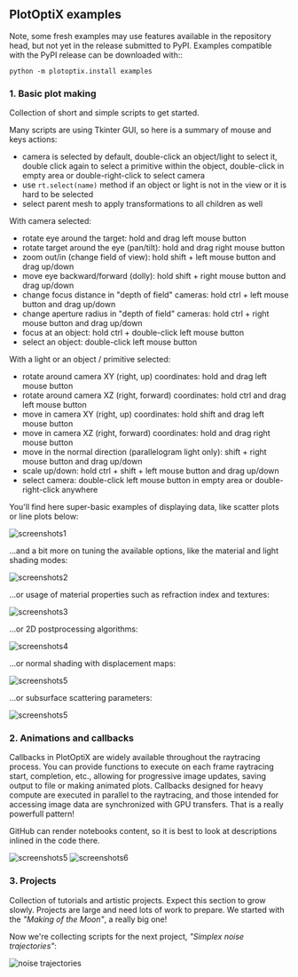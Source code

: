 ## PlotOptiX examples

Note, some fresh examples may use features available in the repository head, but not yet in the release submitted to PyPI. Examples compatible with the PyPI release can be downloaded with::

	python -m plotoptix.install examples

### 1. Basic plot making

Collection of short and simple scripts to get started.

Many scripts are using Tkinter GUI, so here is a summary of mouse and keys actions:

- camera is selected by default, double-click an object/light to select it, double click again to select a primitive within the object, double-click in empty area or double-right-click to select camera
- use ``rt.select(name)`` method if an object or light is not in the view or it is hard to be selected
- select parent mesh to apply transformations to all children as well

With camera selected:

- rotate eye around the target: hold and drag left mouse button
- rotate target around the eye (pan/tilt): hold and drag right mouse button
- zoom out/in (change field of view): hold shift + left mouse button and drag up/down
- move eye backward/forward (dolly): hold shift + right mouse button and drag up/down
- change focus distance in "depth of field" cameras: hold ctrl + left mouse button and drag up/down
- change aperture radius in "depth of field" cameras: hold ctrl + right mouse button and drag up/down
- focus at an object: hold ctrl + double-click left mouse button
- select an object: double-click left mouse button

With a light or an object / primitive selected:

- rotate around camera XY (right, up) coordinates: hold and drag left mouse button
- rotate around camera XZ (right, forward) coordinates: hold ctrl and drag left mouse button
- move in camera XY (right, up) coordinates: hold shift and drag left mouse button
- move in camera XZ (right, forward) coordinates: hold and drag right mouse button
- move in the normal direction (parallelogram light only): shift + right mouse button and drag up/down
- scale up/down: hold ctrl + shift + left mouse button and drag up/down
- select camera: double-click left mouse button in empty area or double-right-click anywhere


You'll find here super-basic examples of displaying data, like scatter plots or line plots below:

![screenshots1](https://plotoptix.rnd.team/images/basic_scripts_screens.jpg "PlotOptiX output screenshots")

...and a bit more on tuning the available options, like the material and light shading modes:

![screenshots2](https://plotoptix.rnd.team/images/light_shading_modes.jpg "PlotOptiX light shading")

...or usage of material properties such as refraction index and textures:

![screenshots3](https://plotoptix.rnd.team/images/refractions_dispersion_textures.jpg "PlotOptiX light dispersion and textures")

...or 2D postprocessing algorithms:

![screenshots4](https://plotoptix.rnd.team/images/postprocessing.jpg "PlotOptiX 2D postprocessing")

...or normal shading with displacement maps:

![screenshots5](https://plotoptix.rnd.team/images/normal_shading_with_textures.jpg "PlotOptiX 2D postprocessing")

...or subsurface scattering parameters:

![screenshots5](https://plotoptix.rnd.team/images/subsurface.jpg "PlotOptiX scattering in volumes")

### 2. Animations and callbacks

Callbacks in PlotOptiX are widely available throughout the raytracing process. You can provide functions to execute on each frame raytracing start, completion, etc., allowing for progressive image updates, saving output to file or making animated plots. Callbacks designed for heavy compute are executed in parallel to the raytracing, and those intended for accessing image data are synchronized with GPU transfers. That is a really powerfull pattern!

GitHub can render notebooks content, so it is best to look at descriptions inlined in the code there.

![screenshots5](https://plotoptix.rnd.team/images/notebook_screens.jpg "PlotOptiX in notebook screenshots")
![screenshots6](https://plotoptix.rnd.team/images/notebook_screens_2.jpg "PlotOptiX in notebook screenshots")

### 3. Projects

Collection of tutorials and artistic projects. Expect this section to grow slowly. Projects are large and need lots of work to prepare. We started with the *"Making of the Moon"*, a really big one!

Now we're collecting scripts for the next project, *"Simplex noise trajectories"*:

![noise trajectories](https://plotoptix.rnd.team/images/opensimplex_banner.jpg "Noise compositions ray-traced with PlotOptiX")
